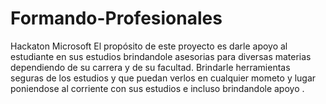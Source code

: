 # Formando-Profesionales
Hackaton Microsoft 
El propósito de este proyecto es darle apoyo al estudiante en sus estudios brindandole asesorias para diversas materias dependiendo de su carrera y de su facultad. Brindarle herramientas seguras de los estudios y que puedan verlos en cualquier mometo  y lugar poniendose al corriente con sus estudios e incluso brindandole apoyo .
